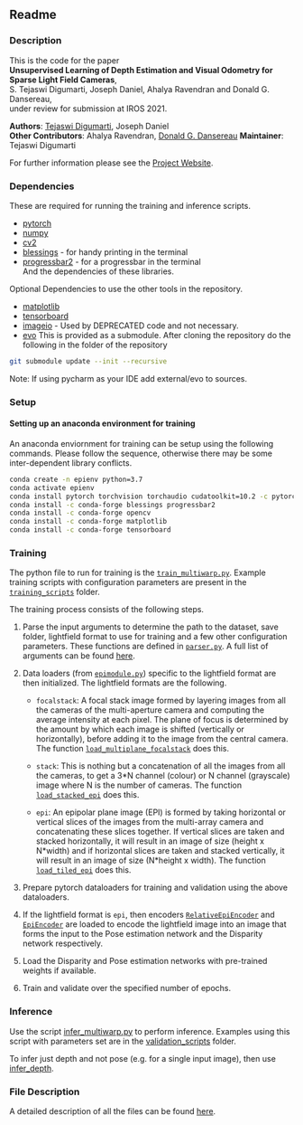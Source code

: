 ## Readme
### Description
This is the code for the paper   
**Unsupervised  Learning  of  Depth  Estimation  and  Visual Odometry  for  Sparse  Light  Field  Cameras**,  
S. Tejaswi Digumarti, Joseph Daniel, Ahalya Ravendran and Donald G. Dansereau,   
under review for submission at IROS 2021.  

**Authors**: [Tejaswi Digumarti](https://tejaswid.github.io), Joseph Daniel    
**Other Contributors**: Ahalya Ravendran, [Donald G. Dansereau](https://roboticimaging.org/)
**Maintainer**: Tejaswi Digumarti  

For further information please see the [Project Website](https://roboticimaging.org/Projects/LearnLFOdo).

### Dependencies
These are required for running the training and inference scripts.  
- [pytorch](https://pytorch.org/get-started/locally/)  
- [numpy](https://numpy.org/install/)  
- [cv2](https://pypi.org/project/opencv-python/)  
- [blessings](https://github.com/erikrose/blessings)  - for handy printing in the terminal  
- [progressbar2](https://github.com/WoLpH/python-progressbar)  - for a progressbar in the terminal  
And the dependencies of these libraries.
  
Optional Dependencies to use the other tools in the repository.  
- [matplotlib](https://matplotlib.org/)  
- [tensorboard](https://www.tensorflow.org/tensorboard)
- [imageio](https://pypi.org/project/imageio/) - Used by DEPRECATED code and not necessary.  
- [evo](https://github.com/MichaelGrupp/evo/tree/60b7927c0838240be87200c444d7dc2949eb44c6)
  This is provided as a submodule.
After cloning the repository do the following in the folder of the repository
```bash
git submodule update --init --recursive
```
Note: If using pycharm as your IDE add external/evo to sources.

### Setup
#### Setting up an anaconda environment for training
An anaconda enviornment for training can be setup using the following commands.
Please follow the sequence, otherwise there may be some inter-dependent library conflicts.  
```bash
conda create -n epienv python=3.7
conda activate epienv
conda install pytorch torchvision torchaudio cudatoolkit=10.2 -c pytorch
conda install -c conda-forge blessings progressbar2
conda install -c conda-forge opencv
conda install -c conda-forge matplotlib
conda install -c conda-forge tensorboard
```

### Training
The python file to run for training is the [`train_multiwarp.py`](../master/train_multiwarp.py). 
Example training scripts with configuration parameters are present in 
the [`training_scripts`](../master/training_scripts) folder.

The training process consists of the following steps.  
1. Parse the input arguments to determine the path to the dataset, save folder, lightfield format to use for training 
and a few other configuration parameters. These functions are defined in [`parser.py`](../master/parser.py). A full list
of arguments can be found [here](../master/Arguments.md).

2. Data loaders (from [`epimodule.py`](../master/epimodule.py)) specific to the lightfield format are then
initialized. The lightfield formats are the following.  
   - `focalstack`: A focal stack image formed by layering images from all the cameras of the multi-aperture camera
    and computing the average intensity at each pixel. The plane of focus is determined by the amount by which 
    each image is shifted (vertically or horizontally), before adding it to the image from the central camera.
    The function [`load_multiplane_focalstack`](../master/epimodule.py#L356) does this.
   
   - `stack`: This is nothing but a concatenation of all the images from all the cameras, to get a
    3*N channel (colour) or N channel (grayscale) image where N is the number of cameras.
    The function [`load_stacked_epi`](../master/epimodule.py#L488) does this.
    
   - `epi`: An epipolar plane image (EPI) is formed by taking horizontal or vertical slices of the images from the
   multi-array camera and concatenating these slices together. If vertical slices are taken and stacked horizontally,
    it will result in an image of size (height x N\*width) and if horizontal slices are taken and stacked vertically,
    it will result in an image of size (N\*height x width). 
    The function [`load_tiled_epi`](../master/epimodule.py#L470) does this.

3. Prepare pytorch dataloaders for training and validation using the above dataloaders.  
4. If the lightfield format is `epi`, then encoders [`RelativeEpiEncoder`](../master/lfmodels/EpiEncoder.py#L7) and
[`EpiEncoder`](../master/lfmodels/EpiEncoder.py#L140) are loaded to encode the lightfield image into an image that forms
the input to the Pose estimation network and the Disparity network respectively.  
5. Load the Disparity and Pose estimation networks with pre-trained weights if available.    
6. Train and validate over the specified number of epochs.  

### Inference
Use the script [infer_multiwarp.py](../master/infer_multiwarp.py) to perform inference.
Examples using this script with parameters set are in the [validation_scripts](../master/validation_scripts) folder.

To infer just depth and not pose (e.g. for a single input image), then use [infer_depth](../master/infer_depth.py).

### File Description
A detailed description of all the files can be found [here](../master/File_description.md).

